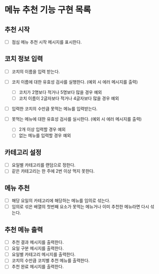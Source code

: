 # 메뉴 추천 기능 구현 목록

## 추천 시작

- [ ] 점심 메뉴 추천 시작 메시지를 표시한다.

## 코치 정보 입력

- [ ] 코치의 이름을 입력 받는다.
- [ ] 코치 이름에 대한 유효성 검사를 실행한다. (예외 시 에러 메시지를 출력)

  - [ ] 코치가 2명보다 적거나 5명보다 많을 경우 예외
  - [ ] 코치 이름이 2글자보다 적거나 4글자보다 많을 경우 예외

- [ ] 입력한 코치의 수만큼 못먹는 메뉴를 입력받는다.
- [ ] 못먹는 메뉴에 대한 유효성 검사를 실시한다. (예외 시 에러 메시지를 출력)

  - [ ] 2개 이상 입력할 경우 예외
  - [ ] 없는 메뉴를 입력할 경우 예외

## 카테고리 설정

- [ ] 요일별 카테고리를 랜덤으로 정한다.
- [ ] 같은 카테고리는 한 주에 2번 이상 먹지 못한다.

## 메뉴 추천

- [ ] 해당 요일의 카테고리에 해당하는 메뉴를 임의로 섞는다.
- [ ] 임의로 섞은 배열의 첫번째 요소가 못먹는 메뉴거나 이미 추천한 메뉴라면 다시 섞는다.

## 추천 메뉴 출력

- [ ] 추천 결과 메시지를 출력한다.
- [ ] 요일 구분 메시지를 출력한다.
- [ ] 요일별 카테고리 메시지를 출력한다.
- [ ] 코치의 수만큼 코치별 추천 메뉴를 출력한다.
- [ ] 추천 완료 메시지를 출력한다.
